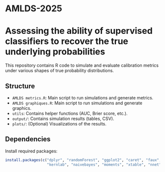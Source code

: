 # AMLDS-2025
# Assessing the ability of supervised classifiers to recover the true underlying probabilities

This repository contains R code to simulate and evaluate calibration metrics under various shapes of true probability distributions.

## Structure

- `AMLDS metrics.R`: Main script to run simulations and generate metrics.
- `AMLDS graphiques.R`: Main script to run simulations and generate graphics.
- `utils`: Contains helper functions (AUC, Brier score, etc.).
- `output/`: Contains simulation results (tables, CSV).
- `plots/`: (Optional) Visualizations of the results.

## Dependencies

Install required packages:
```r
install.packages(c("dplyr", "randomForest", "ggplot2", "caret", "faux",
                   "kernlab", "naivebayes", "moments", "xtable", "nnet", "doParallel"))

